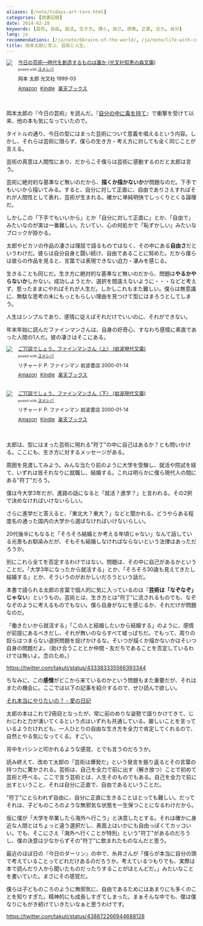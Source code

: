 ```yaml
---
aliases: [/note/todays-art-taro.html]
categories: [読書記録]
date: 2014-02-28
keywords: [芸術, 自由, 就活, 生き方, 僕ら, 自己, 感情, 正直, 全力, 自分]
lang: ja
recommendations: [/ja/note/6brains-of-the-world/, /ja/note/life-with-covid-19/, /ja/note/think/]
title: 岡本太郎に学ぶ、芸術と人生。
---
```

<div class="booklink-box" style="text-align:left;padding-bottom:20px;font-size:small;/zoom: 1;overflow: hidden;">
<div class="booklink-image" style="float:left;margin:0 15px 10px 0;"><a href="http://www.amazon.co.jp/exec/obidos/asin/4334727891/takuti-22/" name="booklink" rel="nofollow" target="_blank"><img src="http://ecx.images-amazon.com/images/I/518MGPEMSJL._SL160_.jpg" style="border: none;" /></a></div>
<div class="booklink-info" style="line-height:120%;/zoom: 1;overflow: hidden;">
<div class="booklink-name" style="margin-bottom:10px;line-height:120%"><a href="http://www.amazon.co.jp/exec/obidos/asin/4334727891/takuti-22/" rel="nofollow" name="booklink" target="_blank">今日の芸術―時代を創造するものは誰か (光文社知恵の森文庫)</a>
<div class="booklink-powered-date" style="font-size:8pt;margin-top:5px;font-family:verdana;line-height:120%">posted with <a href="http://yomereba.com" rel="nofollow" target="_blank">ヨメレバ</a></div>
</div>
<div class="booklink-detail" style="margin-bottom:5px;">岡本 太郎 光文社 1999-03    </div>
<div class="booklink-link2" style="margin-top:10px;">
<div class="shoplinkamazon" style="display:inline;margin-right:5px"><a href="http://www.amazon.co.jp/exec/obidos/asin/4334727891/takuti-22/" rel="nofollow" target="_blank" title="アマゾン" >Amazon</a></div>
<div class="shoplinkkindle" style="display:inline;margin-right:5px"><a href="http://www.amazon.co.jp/exec/obidos/ASIN/B00GN3Z71A/takuti-22/" rel="nofollow" target="_blank" >Kindle</a></div>
<div class="shoplinkrakuten" style="display:inline;margin-right:5px"><a href="http://hb.afl.rakuten.co.jp/hgc/10952997.eae88ca3.10952998.38cdd415/?pc=http%3A%2F%2Fbooks.rakuten.co.jp%2Frb%2F1045339%2F%3Fscid%3Daf_ich_link_urltxt%26m%3Dhttp%3A%2F%2Fm.rakuten.co.jp%2Fev%2Fbook%2F" rel="nofollow" target="_blank" title="楽天ブックス" >楽天ブックス</a></div>
</p></div>
</div>
<div class="booklink-footer" style="clear: left"></div>
</div>
<p>岡本太郎の『今日の芸術』を読んだ。『<a href="http://www.amazon.co.jp/exec/obidos/asin/4413090101/takuti-22/" rel="nofollow" target="_blank" >自分の中に毒を持て</a>』で衝撃を受けて以来、他の本も気になっていたので。</p>
<p>タイトルの通り、今日の型にはまった芸術について意義を唱えるという内容。しかし、それらは芸術に限らず、僕らの生き方・考え方に対しても全く同じことが言える。</p>
<p>芸術の真意は人間性にあり、だからこそ僕らは芸術に感動するのだと太郎は言う。</p>
<p>芸術に絶対的な基準など無いのだから、<strong>描くか描かないか</strong>が問題なのだ。下手でもいいから描いてみる。すると、自分に対して正直に、自由でありさえすればそれが人間性として表れ、芸術が生まれる。確かに単純明快でしっくりとくる論理だ。</p>
<p>しかしこの「下手でもいいから」とか「自分に対して正直に」とか、「自由で」みたいなのが実は一番難しい。たいてい、心の何処かで「恥ずかしい」みたいなブロックが掛かる。</p>
<p>太郎やピカソの作品の凄さは理屈で語るものではなく、その中にある<strong>自由さ</strong>だというわけだ。彼らは自分自身と闘い続け、自由であることに努めた。だから僕らは彼らの作品を見ると、言葉では表現できない迫力・凄みを感じる。</p>
<p>生きることも同じだ。生き方に絶対的な基準など無いのだから、問題は<strong>やるかやらないか</strong>しかない。成功しようとか、選択を間違えないように・・・などと考えず、思ったままにやればそれが人生だ。しかしこれもまた難しい。僕らは無意識に、無駄な思考の末にもっともらしい理由を見つけて型にはまろうとしてしまう。</p>
<p>人生はシンプルであり、感情に従えばそれだけでいいのに、それができない。</p>
<p>年末年始に読んだファインマンさんは、自身の好奇心、すなわち感情に素直であった人間の1人だ。彼の凄さはそこにある。</p>
<div class="booklink-box" style="text-align:left;padding-bottom:20px;font-size:small;/zoom: 1;overflow: hidden;">
<div class="booklink-image" style="float:left;margin:0 15px 10px 0;"><a href="http://www.amazon.co.jp/exec/obidos/asin/4006030053/takuti-22/" name="booklink" rel="nofollow" target="_blank"><img src="http://ecx.images-amazon.com/images/I/41%2B1uG22adL._SL160_.jpg" style="border: none;" /></a></div>
<div class="booklink-info" style="line-height:120%;/zoom: 1;overflow: hidden;">
<div class="booklink-name" style="margin-bottom:10px;line-height:120%"><a href="http://www.amazon.co.jp/exec/obidos/asin/4006030053/takuti-22/" rel="nofollow" name="booklink" target="_blank">ご冗談でしょう、ファインマンさん〈上〉 (岩波現代文庫)</a>
<div class="booklink-powered-date" style="font-size:8pt;margin-top:5px;font-family:verdana;line-height:120%">posted with <a href="http://yomereba.com" rel="nofollow" target="_blank">ヨメレバ</a></div>
</div>
<div class="booklink-detail" style="margin-bottom:5px;">リチャード P. ファインマン 岩波書店 2000-01-14    </div>
<div class="booklink-link2" style="margin-top:10px;">
<div class="shoplinkamazon" style="display:inline;margin-right:5px"><a href="http://www.amazon.co.jp/exec/obidos/asin/4006030053/takuti-22/" rel="nofollow" target="_blank" title="アマゾン" >Amazon</a></div>
<div class="shoplinkkindle" style="display:inline;margin-right:5px"><a href="http://www.amazon.co.jp/gp/search?keywords=%82%B2%8F%E7%92k%82%C5%82%B5%82%E5%82%A4%81A%83t%83%40%83C%83%93%83%7D%83%93%82%B3%82%F1%81q%8F%E3%81r%20%28%8A%E2%94g%8C%BB%91%E3%95%B6%8C%C9%29&__mk_ja_JP=%83J%83%5E%83J%83i&url=node%3D2275256051&tag=takuti-22" rel="nofollow" target="_blank" >Kindle</a></div>
<div class="shoplinkrakuten" style="display:inline;margin-right:5px"><a href="http://hb.afl.rakuten.co.jp/hgc/10952997.eae88ca3.10952998.38cdd415/?pc=http%3A%2F%2Fbooks.rakuten.co.jp%2Frb%2F1122873%2F%3Fscid%3Daf_ich_link_urltxt%26m%3Dhttp%3A%2F%2Fm.rakuten.co.jp%2Fev%2Fbook%2F" rel="nofollow" target="_blank" title="楽天ブックス" >楽天ブックス</a></div>
</p></div>
</div>
<div class="booklink-footer" style="clear: left"></div>
</div>
<div class="booklink-box" style="text-align:left;padding-bottom:20px;font-size:small;/zoom: 1;overflow: hidden;">
<div class="booklink-image" style="float:left;margin:0 15px 10px 0;"><a href="http://www.amazon.co.jp/exec/obidos/asin/4006030061/takuti-22/" name="booklink" rel="nofollow" target="_blank"><img src="http://ecx.images-amazon.com/images/I/41XASpghdXL._SL160_.jpg" style="border: none;" /></a></div>
<div class="booklink-info" style="line-height:120%;/zoom: 1;overflow: hidden;">
<div class="booklink-name" style="margin-bottom:10px;line-height:120%"><a href="http://www.amazon.co.jp/exec/obidos/asin/4006030061/takuti-22/" rel="nofollow" name="booklink" target="_blank">ご冗談でしょう、ファインマンさん〈下〉 (岩波現代文庫)</a>
<div class="booklink-powered-date" style="font-size:8pt;margin-top:5px;font-family:verdana;line-height:120%">posted with <a href="http://yomereba.com" rel="nofollow" target="_blank">ヨメレバ</a></div>
</div>
<div class="booklink-detail" style="margin-bottom:5px;">リチャード P. ファインマン 岩波書店 2000-01-14    </div>
<div class="booklink-link2" style="margin-top:10px;">
<div class="shoplinkamazon" style="display:inline;margin-right:5px"><a href="http://www.amazon.co.jp/exec/obidos/asin/4006030061/takuti-22/" rel="nofollow" target="_blank" title="アマゾン" >Amazon</a></div>
<div class="shoplinkkindle" style="display:inline;margin-right:5px"><a href="http://www.amazon.co.jp/gp/search?keywords=%82%B2%8F%E7%92k%82%C5%82%B5%82%E5%82%A4%81A%83t%83%40%83C%83%93%83%7D%83%93%82%B3%82%F1%81q%89%BA%81r%20%28%8A%E2%94g%8C%BB%91%E3%95%B6%8C%C9%29&__mk_ja_JP=%83J%83%5E%83J%83i&url=node%3D2275256051&tag=takuti-22" rel="nofollow" target="_blank" >Kindle</a></div>
<div class="shoplinkrakuten" style="display:inline;margin-right:5px"><a href="http://hb.afl.rakuten.co.jp/hgc/10952997.eae88ca3.10952998.38cdd415/?pc=http%3A%2F%2Fbooks.rakuten.co.jp%2Frb%2F1122874%2F%3Fscid%3Daf_ich_link_urltxt%26m%3Dhttp%3A%2F%2Fm.rakuten.co.jp%2Fev%2Fbook%2F" rel="nofollow" target="_blank" title="楽天ブックス" >楽天ブックス</a></div>
</p></div>
</div>
<div class="booklink-footer" style="clear: left"></div>
</div>
<p>太郎は、型にはまった芸術に現れる"符丁"の中に自己はあるか？とも問いかける。ここにも、生き方に対するメッセージがある。</p>
<p>周囲を見渡してみよう。みんな当たり前のように大学を受験し、就活や院試を経て、いずれは皆それなりに就職し、結婚する。これは明らかに僕ら現代人の間にある"符丁"だろう。</p>
<p>僕は今大学3年だが、進路の話になると「就活？進学？」と言われる。その2択で決めなければいけないらしい。</p>
<p>さらに進学だと答えると、「東北大？東大？」などと聞かれる。どうやらある程度名の通った国内の大学から選ばなければいけないらしい。</p>
<p>20代後半にもなると「そろそろ結婚とか考える年頃じゃない」なんて話している光景もお馴染みだが、そもそも結婚しなければならないという法律はあっただろうか。</p>
<p>別にこれら全てを否定するわけではない。問題は、その中に自己があるかということだ。「大学3年になったから就活する」とか、「そろそろ30歳も見えてきたし結婚する」とか、そういうのがおかしいだろうという話だ。</p>
<p>本書で語られる太郎の言葉で個人的に気に入っているのは『<strong>芸術は「なぞなぞ」じゃない</strong>』というもの。芸術とは、生き方とは"符丁"に流されるものでも、なぞなぞのように考えるものでもない。僕ら自身がなにを感じるか、それだけが問題なのだ。</p>
<p>「働きたいから就活する」「この人と結婚したいから結婚する」のように、感情が前提にあるべきだし、それが無いのならすべて嘘っぱちだ。でもって、周りの奴らはつまらない選択問題を投げかけるな。そいつが描くか描かないかはそいつ自身の問題だよ。（助け合うこととか仲間・友だちであることを否定しているわけでは無いよ。念のため。）</p>

https://twitter.com/takuti/status/433383335566393344

<p>ちなみに、この<strong>感情</strong>がどこから来ているのかという問題もまた重要だが、それはまたの機会に。ここでは以下の記事を紹介するので、ぜひ読んで欲しい。</p>
<p><a href="http://yokichi.com/2012/06/post-334.html">それ本当にやりたいの？ - 愛の日記</a></p>
<p>太郎の本はこれで2冊目となったが、常に前のめりな姿勢で語りかけてきて、じわじわと力が湧いてくるという点はいずれも共通している。厳しいことを言っているようだけれども、一人ひとりの自由な生き方を全力で肯定してくれるので、自然とやる気になってくる。すごい。</p>
<p>背中をバシンと叩かれるような感覚、とでも言うのだろうか。</p>
<p>読み終えて、改めて太郎の「芸術は爆発だ」という発言を振り返るとその言葉の持つ力に驚かされる。芸術は、自己を全力で前に出す（解き放つ）ことで初めて芸術と呼べる。ここで言う芸術とは、人生そのものでもある。自己を全力で前に出すということ、それは自分に正直で、自由であるということだ。</p>
<p>"符丁"にとらわれず自由に、自分に正直に生きることはとっても難しい。だってそれは、子どものころのような無邪気な状態を一生保つことになるわけだから。</p>
<p>仮に僕が「大学を卒業したら海外へ行こう」と決意したとする。それは確かに身近な人間とはちょっと違う選択だし、表面上はいかにも自由っぽくてカッコいい。でも、そこにさえ「海外へ行くことが特別」という"符丁"があるのだろうし、僕の決意は少なからずその"符丁"に飲まれたものなんだと思う。</p>
<p>最近のほぼ日の『今日のダーリン』の中で、糸井さんが「僕らが本当に自分の頭で考えていることってどれだけあるのだろうか。考えているつもりでも、実際は本で読んだり人から聞いたものだったりすることがほとんどだ。」みたいなことを書いていた。まさにその感覚だ。</p>
<p>僕らは子どものころのように無邪気に、自由であるためにはあまりにも多くのことを知りすぎた。精神的にも成長しすぎてしまった。まぁそんな中でも、僕は僕なりにもがき続けていきたいなぁと思うわけです。</p>

https://twitter.com/takuti/status/438872266944688128
